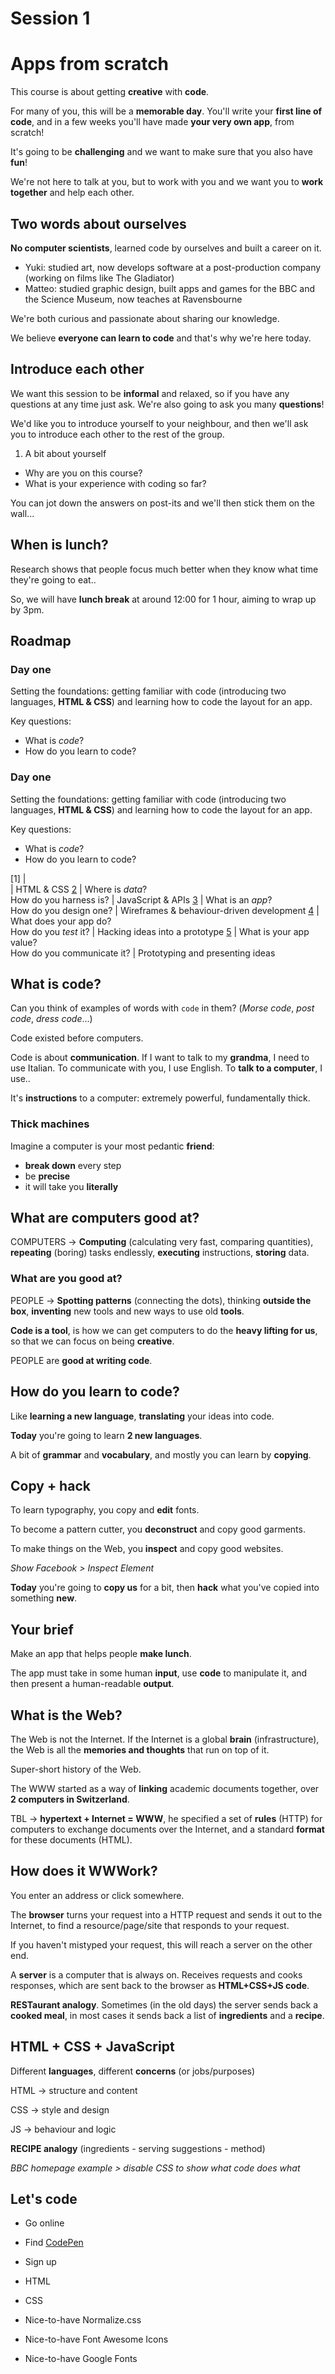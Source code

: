 # Session 1


# Apps from scratch

This course is about getting **creative** with **code**.

For many of you, this will be a **memorable day**. You'll write your **first line of code**, and in a few weeks you'll have made **your very own app**, from scratch!

It's going to be **challenging** and we want to make sure that you also have **fun**!

We're not here to talk at you, but to work with you and we want you to **work together** and help each other.


## Two words about ourselves

**No computer scientists**, learned code by ourselves and built a career on it.

* Yuki: studied art, now develops software at a post-production company (working on films like The Gladiator)
* Matteo: studied graphic design, built apps and games for the BBC and the Science Museum, now teaches at Ravensbourne

We're both curious and passionate about sharing our knowledge.

We believe **everyone can learn to code** and that's why we're here today.


## Introduce each other

We want this session to be **informal** and relaxed, so if you have any questions at any time just ask. We're also going to ask you many **questions**!

We'd like you to introduce yourself to your neighbour, and then we'll ask you to introduce each other to the rest of the group.

1. A bit about yourself
* Why are you on this course?
* What is your experience with coding so far?

You can jot down the answers on post-its and we'll then stick them on the wall...


## When is lunch?

Research shows that people focus much better when they know what time they're going to eat..

So, we will have **lunch break** at around 12:00 for 1 hour, aiming to wrap up by 3pm.

## Roadmap

### Day one

Setting the foundations: getting familiar with code (introducing two languages, **HTML & CSS**) and learning how to code the layout for an app.

Key questions: 
* What is *code*? 
* How do you learn to code?

### Day one

Setting the foundations: getting familiar with code (introducing two languages, **HTML & CSS**) and learning how to code the layout for an app.

Key questions: 
* What is *code*? 
* How do you learn to code?


[1]		|  <br/>  | HTML & CSS
[2](https://github.com/matteomenapace/apps-from-scratch/blob/master/sessions/session-02.md)		| Where is *data*? <br/>How do you harness is?  | JavaScript & APIs
[3](https://github.com/matteomenapace/apps-from-scratch/blob/master/sessions/session-03.md)		| What is an *app*? <br/>How do you design one?  | Wireframes & behaviour-driven development 
[4](https://github.com/matteomenapace/apps-from-scratch/blob/master/sessions/session-04.md)		| What does your app do? <br/>How do you *test* it? | Hacking ideas into a prototype 
[5](https://github.com/matteomenapace/apps-from-scratch/blob/master/sessions/session-05.md)		| What is your app value? <br/>How do you communicate it? | Prototyping and presenting ideas


## What is code?

Can you think of examples of words with `code` in them? (*Morse code*, *post code*, *dress code*...)

Code existed before computers.

Code is about **communication**. If I want to talk to my **grandma**, I need to use Italian. To communicate with you, I use English. To **talk to a computer**, I use..

It's **instructions** to a computer: extremely powerful, fundamentally thick.

### Thick machines

Imagine a computer is your most pedantic **friend**: 

* **break down** every step
* be **precise**
* it will take you **literally**


## What are computers good at?

COMPUTERS → **Computing** (calculating very fast, comparing quantities), **repeating** (boring) tasks endlessly, **executing** instructions, **storing** data. 

### What are you good at?	

PEOPLE → **Spotting patterns** (connecting the dots), thinking **outside the box**, **inventing** new tools and new ways to use old **tools**.

**Code is a tool**, is how we can get computers to do the **heavy lifting for us**, so that we can focus on being **creative**.

PEOPLE are **good at writing code**.


## How do you learn to code?

Like **learning a new language**, **translating** your ideas into code.

**Today** you're going to learn **2 new languages**.

A bit of **grammar** and **vocabulary**, and mostly you can learn by **copying**.


## Copy + hack

To learn typography, you copy and **edit** fonts. 

To become a pattern cutter, you **deconstruct** and copy good garments.

To make things on the Web, you **inspect** and copy good websites.

_Show Facebook > Inspect Element_

**Today** you're going to **copy us** for a bit, then **hack** what you've copied into something **new**.


## Your brief

Make an app that helps people **make lunch**.

The app must take in some human **input**, use **code** to manipulate it, and then present a human-readable **output**.


<!-- ## Today

You will make an **app**.  

We will show you a few **coding tricks** and we'll lay the **foundations** of your app together. 

Then you will explore the **potential of the Web** as an open platform for you to **express your creativity**. -->


## What is the Web?

The Web is not the Internet. If the Internet is a global **brain** (infrastructure), the Web is all the **memories and thoughts** that run on top of it.

Super-short history of the Web.

The WWW started as a way of **linking** academic documents together, over **2 computers in Switzerland**. 

TBL → **hypertext + Internet = WWW**, he specified a set of **rules** (HTTP) for computers to exchange documents over the Internet, and a standard **format** for these documents (HTML). 


## How does it WWWork?

You enter an address or click somewhere.

The **browser** turns your request into a HTTP request and sends it out to the Internet, to find a resource/page/site that responds to your request.

If you haven't mistyped your request, this will reach a server on the other end.

A **server** is a computer that is always on. Receives requests and cooks responses, which are sent back to the browser as **HTML+CSS+JS code**.

**RESTaurant analogy**. Sometimes (in the old days) the server sends back a **cooked meal**, in most cases it sends back a list of **ingredients** and a **recipe**.


## HTML + CSS + JavaScript

Different **languages**, different **concerns** (or jobs/purposes)

HTML → structure and content 

CSS → style and design 

JS → behaviour and logic

**RECIPE analogy** (ingredients - serving suggestions - method)

_BBC homepage example > disable CSS to show what code does what_





## Let's code

* Go online
* Find [CodePen](http://codepen.io/)
* Sign up 




* HTML
* CSS
* Nice-to-have Normalize.css
* Nice-to-have Font Awesome Icons 
* Nice-to-have Google Fonts



